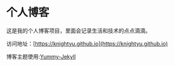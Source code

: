 # 个人博客

这是我的个人博客项目，里面会记录生活和技术的点点滴滴。


访问地址：[https://knightyu.github.io](https://knightyu.github.io)


博客主题使用:[Yummy-Jekyll](https://github.com/DONGChuan/Yummy-Jekyll)
